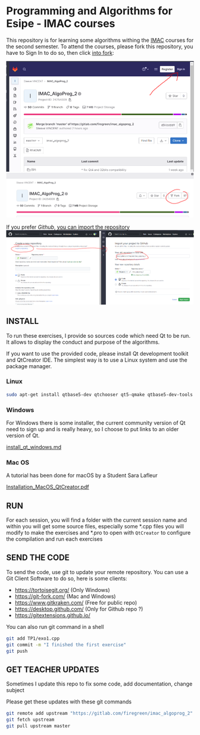 # Programming and Algorithms for Esipe - IMAC courses

This repository is for learning some algorithms withing the [IMAC](https://www.ingenieur-imac.fr/) 
courses for the second semester. To attend the courses, please fork this repository,
you have to Sign In to do so, then click [into fork](https://gitlab.com/firegreen/imac_algoprog_2/-/forks/new):

![img_1.png](docs/init1.png)
![img.png](docs/init1_fork.png)

If you prefer *Github*, [you can import the repository](https://github.com/new/import) 
![img.png](init1_github/img.png)

## INSTALL

To run these exercises, I provide so sources code which need Qt to be run.
It allows to display the conduct and purpose of the algorithms.

If you want to use the provided code, please install Qt development toolkit 
and QtCreator IDE.
The simplest way is to use a Linux system and use the package manager.

### Linux

```bash
sudo apt-get install qtbase5-dev qtchooser qt5-qmake qtbase5-dev-tools qtcreator
```

### Windows

For Windows there is some installer, the current community version of Qt need
to sign up and is really heavy, so I choose to put links to an older version of Qt.

[install_qt_windows.md](install_qt_windows.md)

### Mac OS

A tutorial has been done for macOS by a Student Sara Lafleur

[Installation_MacOS_QtCreator.pdf](docs/FInstallation_MacOS_QtCreator.pdf)

## RUN

For each session, you will find a folder with the current session name and within you will get some source files,
especially some *.cpp files you will modify to make the exercises and *.pro to open with `QtCreator` to configure
the compilation and run each exercises

## SEND THE CODE

To send the code, use git to update your remote repository. You can use a Git Client Software to do so, here is some
clients:

 * https://tortoisegit.org/  (Only Windows)
 * https://git-fork.com/ (Mac and Windows)
 * https://www.gitkraken.com/ (Free for public repo)
 * https://desktop.github.com/ (Only for Github repo ?)
 * https://gitextensions.github.io/

You can also run git command in a shell

```bash
git add TP1/exo1.cpp
git commit -m "I finished the first exercise"
git push
```

## GET TEACHER UPDATES

Sometimes I update this repo to fix some code, add documentation, change subject 

Please get these updates with these git commands

```bash
git remote add upstream "https://gitlab.com/firegreen/imac_algoprog_2"
git fetch upstream
git pull upstream master
```
